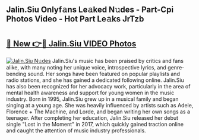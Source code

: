 ## Jalin.Siu Onlyf𝚊ns Le𝚊ked N𝚞des - Part-Cpi Photos Video - Hot Part Le𝚊ks JrTzb

# <h2><a href="http://ac29246.deff.icu/?id=Jalin.Siu">🔗 New 👉🔴 Jalin.Siu VIDEO Photos</a></h2>

[![Jalin.Siu N𝚞des](https://i.imgur.com/rIISA9y.gif)](http://ac29246.deff.icu/?id=Jalin.Siu)
Jalin.Siu's music has been praised by critics and fans alike, with many noting her unique voice, introspective lyrics, and genre-bending sound. Her songs have been featured on popular playlists and radio stations, and she has gained a dedicated following online. Jalin.Siu has also been recognized for her advocacy work, particularly in the area of mental health awareness and support for young women in the music industry. Born in 1995, Jalin.Siu grew up in a musical family and began singing at a young age. She was heavily influenced by artists such as Adele, Florence + The Machine, and Lorde, and began writing her own songs as a teenager. After completing her education, Jalin.Siu released her debut single "Lost in the Moment" in 2017, which quickly gained traction online and caught the attention of music industry professionals.
